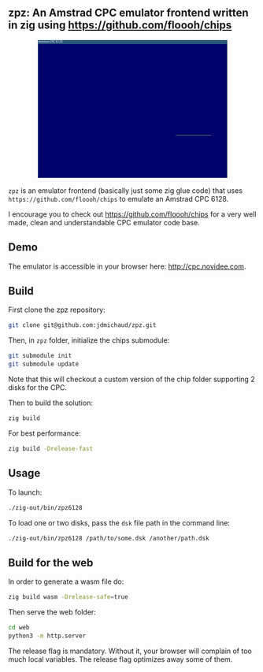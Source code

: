 ## zpz: An Amstrad CPC emulator frontend written in zig using https://github.com/floooh/chips

<p align="center">
  <img width="385" src="demo-cpc6128.gif">
</p>

`zpz` is an emulator frontend (basically just some zig glue code) that uses
`https://github.com/floooh/chips` to emulate an Amstrad CPC 6128.

I encourage you to check out https://github.com/floooh/chips for a very
well made, clean and understandable CPC emulator code base.

## Demo

The emulator is accessible in your browser here: http://cpc.novidee.com.

## Build

First clone the zpz repository:
```bash
git clone git@github.com:jdmichaud/zpz.git
```

Then, in `zpz` folder, initialize the chips submodule:
```bash
git submodule init
git submodule update
```
Note that this will checkout a custom version of the chip folder supporting 2
disks for the CPC.

Then to build the solution:
```bash
zig build
```

For best performance:
```bash
zig build -Drelease-fast
```

## Usage

To launch:
```bash
./zig-out/bin/zpz6128
```

To load one or two disks, pass the `dsk` file path in the command line:
```bash
./zig-out/bin/zpz6128 /path/to/some.dsk /another/path.dsk
```

## Build for the web

In order to generate a wasm file do:
```bash
zig build wasm -Drelease-safe=true
```

Then serve the web folder:
```bash
cd web
python3 -m http.server
```

The release flag is mandatory. Without it, your browser will complain of too
much local variables. The release flag optimizes away some of them.
